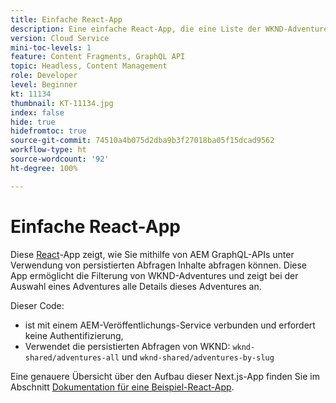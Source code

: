 ```yaml
---
title: Einfache React-App
description: Eine einfache React-App, die eine Liste der WKND-Adventures und deren Details anzeigt
version: Cloud Service
mini-toc-levels: 1
feature: Content Fragments, GraphQL API
topic: Headless, Content Management
role: Developer
level: Beginner
kt: 11134
thumbnail: KT-11134.jpg
index: false
hide: true
hidefromtoc: true
source-git-commit: 74510a4b075d2dba9b3f27018ba05f15dcad9562
workflow-type: ht
source-wordcount: '92'
ht-degree: 100%

---
```



# Einfache React-App

Diese [React](https://reactjs.org/)-App zeigt, wie Sie mithilfe von AEM GraphQL-APIs unter Verwendung von persistierten Abfragen Inhalte abfragen können. Diese App ermöglicht die Filterung von WKND-Adventures und zeigt bei der Auswahl eines Adventures alle Details dieses Adventures an.

Dieser Code:

+ ist mit einem AEM-Veröffentlichungs-Service verbunden und erfordert keine Authentifizierung,
+ Verwendet die persistierten Abfragen von WKND: `wknd-shared/adventures-all` und `wknd-shared/adventures-by-slug`

Eine genauere Übersicht über den Aufbau dieser Next.js-App finden Sie im Abschnitt [Dokumentation für eine Beispiel-React-App](../example-apps/react-app.md).

